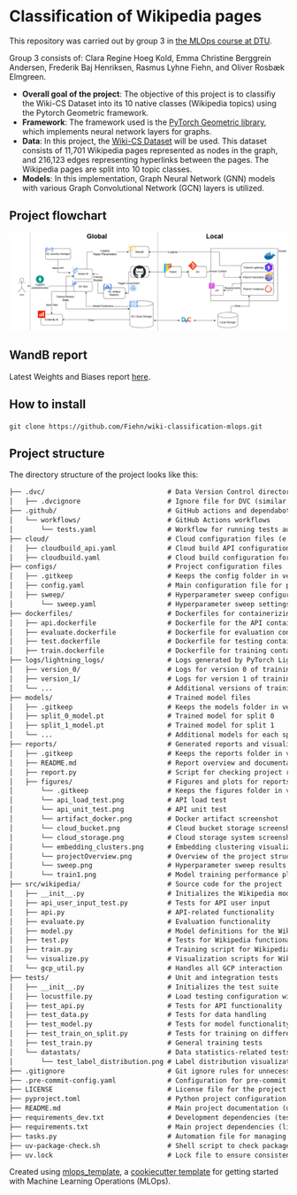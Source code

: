 
# Classification of Wikipedia pages 

This repository was carried out by group 3 in [the MLOps course at DTU](https://skaftenicki.github.io/dtu_mlops/). 

Group 3 consists of: Clara Regine Hoeg Kold, Emma Christine Berggrein Andersen, Frederik Baj Henriksen, Rasmus Lyhne Fiehn, and Oliver Rosbæk Elmgreen.

* **Overall goal of the project**: The objective of this project is to classifiy the Wiki-CS Dataset into its 10 native classes (Wikipedia topics) using the Pytorch Geometric framework. 
* **Framework**: The framework used is the [PyTorch Geometric library](https://pytorch-geometric.readthedocs.io), which implements neural network layers for graphs. 
* **Data**: In this project, the [Wiki-CS Dataset](https://github.com/pmernyei/wiki-cs-dataset) will be used. This dataset consists of 11,701 Wikipedia pages represented as nodes in the graph, and 216,123 edges representing hyperlinks between the pages. The Wikipedia pages are split into 10 topic classes. 
* **Models**: In this implementation, Graph Neural Network (GNN) models with various Graph Convolutional Network (GCN) layers is utilized. 

## Project flowchart
![projectOverview](https://github.com/Fiehn/wiki-classification-mlops/blob/main/reports/figures/projectOverview.png)

## WandB report
Latest Weights and Biases report [here](https://wandb.ai/mlops2025/wiki_classification?nw=nwusers204623). 

## How to install 
`git clone https://github.com/Fiehn/wiki-classification-mlops.git`

## Project structure

The directory structure of the project looks like this:
```txt
├── .dvc/                               # Data Version Control directory for tracking datasets and models
│   ├── .dvcignore                      # Ignore file for DVC (similar to .gitignore)
├── .github/                            # GitHub actions and dependabot configuration
│   └── workflows/                      # GitHub Actions workflows
│       └── tests.yaml                  # Workflow for running tests automatically
├── cloud/                              # Cloud configuration files (e.g., for building and deploying in the cloud)
│   ├── cloudbuild_api.yaml             # Cloud build API configuration
│   ├── cloudbuild.yaml                 # Cloud build configuration for CI/CD pipelines
├── configs/                            # Project configuration files
│   ├── .gitkeep                        # Keeps the config folder in version control (if empty)
│   ├── config.yaml                     # Main configuration file for project settings
│   ├── sweep/                          # Hyperparameter sweep configuration
│       └── sweep.yaml                  # Hyperparameter sweep settings
├── dockerfiles/                        # Dockerfiles for containerizing the project
│   ├── api.dockerfile                  # Dockerfile for the API container
│   ├── evaluate.dockerfile             # Dockerfile for evaluation container
│   ├── test.dockerfile                 # Dockerfile for testing container
│   ├── train.dockerfile                # Dockerfile for training container
├── logs/lightning_logs/                # Logs generated by PyTorch Lightning during training
│   ├── version_0/                      # Logs for version 0 of training
│   ├── version_1/                      # Logs for version 1 of training
│   └── ...                             # Additional versions of training logs, up to version_8
├── models/                             # Trained model files
│   ├── .gitkeep                        # Keeps the models folder in version control (if empty)
│   ├── split_0_model.pt                # Trained model for split 0
│   ├── split_1_model.pt                # Trained model for split 1
│   └── ...                             # Additional models for each split up to split_19_model.pt
├── reports/                            # Generated reports and visualizations
│   ├── .gitkeep                        # Keeps the reports folder in version control (if empty)
│   ├── README.md                       # Report overview and documentation
│   ├── report.py                       # Script for checking project reports
│   ├── figures/                        # Figures and plots for reports
│       └── .gitkeep                    # Keeps the figures folder in version control (if empty)
│       └── api_load_test.png           # API load test
│       └── api_unit_test.png           # API unit test
│       └── artifact_docker.png         # Docker artifact screenshot
│       └── cloud_bucket.png            # Cloud bucket storage screenshot
│       └── cloud_storage.png           # Cloud storage system screenshot
│       └── embedding_clusters.png      # Embedding clustering visualization
│       └── projectOverview.png         # Overview of the project structure
│       └── sweep.png                   # Hyperparameter sweep results plot
│       └── train1.png                  # Model training performance plot
├── src/wikipedia/                      # Source code for the project
│   ├── __init__.py                     # Initializes the Wikipedia module
│   ├── api_user_input_test.py          # Tests for API user input
│   ├── api.py                          # API-related functionality
│   ├── evaluate.py                     # Evaluation functionality
│   ├── model.py                        # Model definitions for the Wikipedia data
│   ├── test.py                         # Tests for Wikipedia functionality
│   ├── train.py                        # Training script for Wikipedia models
│   └── visualize.py                    # Visualization scripts for Wikipedia data
│   └── gcp_util.py                     # Handles all GCP interaction
├── tests/                              # Unit and integration tests
│   ├── __init__.py                     # Initializes the test suite
│   ├── locustfile.py                   # Load testing configuration with Locust
│   ├── test_api.py                     # Tests for API functionality
│   ├── test_data.py                    # Tests for data handling
│   ├── test_model.py                   # Tests for model functionality
│   ├── test_train_on_split.py          # Tests for training on different data splits
│   ├── test_train.py                   # General training tests
│   └── datastats/                      # Data statistics-related tests
│       └── test_label_distribution.png # Label distribution visualization for training data
├── .gitignore                          # Git ignore rules for unnecessary files
├── .pre-commit-config.yaml             # Configuration for pre-commit hooks (e.g., linting)
├── LICENSE                             # License file for the project
├── pyproject.toml                      # Python project configuration file (e.g., build system, dependencies)
├── README.md                           # Main project documentation (overview, setup)
├── requirements_dev.txt                # Development dependencies (testing, linting)
├── requirements.txt                    # Main project dependencies (libraries, frameworks)
├── tasks.py                            # Automation file for managing project tasks
├── uv-package-check.sh                 # Shell script to check package versions
├── uv.lock                             # Lock file to ensure consistent package versions

```


Created using [mlops_template](https://github.com/SkafteNicki/mlops_template),
a [cookiecutter template](https://github.com/cookiecutter/cookiecutter) for getting
started with Machine Learning Operations (MLOps).
